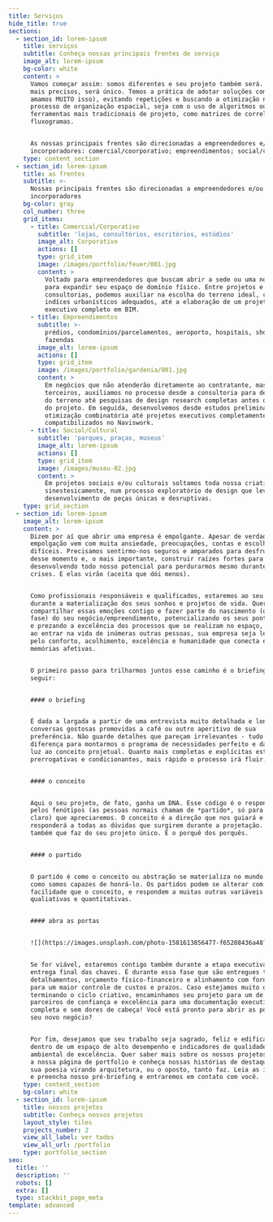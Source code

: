 ```yaml
---
title: Serviços
hide_title: true
sections:
  - section_id: lorem-ipsum
    title: serviços
    subtitle: Conheça nossas principais frentes de serviço
    image_alt: lorem-ipsum
    bg-color: white
    content: >
      Vamos começar assim: somos diferentes e seu projeto também será. Sendo
      mais precisos, será único. Temos a prática de adotar soluções complexas (e
      amamos MUITO isso), evitando repetições e buscando a otimização no
      processo de organização espacial, seja com o uso de algoritmos ou outras
      ferramentas mais tradicionais de projeto, como matrizes de correlação e
      fluxogramas.


      As nossas principais frentes são direcionadas a empreendedores e/ou
      incorporadores: comercial/coorporativo; empreendimentos; social/cultural.
    type: content_section
  - section_id: lorem-ipsum
    title: as frentes
    subtitle: >-
      Nossas principais frentes são direcionadas a empreendedores e/ou
      incorporadores
    bg-color: gray
    col_number: three
    grid_items:
      - title: Comercial/Corporativo
        subtitle: 'lojas, consultórios, escritórios, estúdios'
        image_alt: Corporativo
        actions: []
        type: grid_item
        image: /images/portfolio/feuer/001.jpg
        content: >
          Voltado para empreendedores que buscam abrir a sede ou uma nova filial
          para expandir seu espaço de domínio físico. Entre projetos e
          consultorias, podemos auxiliar na escolha do terreno ideal, com os
          indíces urbanísticos adequados, até a elaboração de um projeto
          executivo completo em BIM.
      - title: Empreendimentos
        subtitle: >-
          prédios, condomínios/parcelamentos, aeroporto, hospitais, shoppings,
          fazendas
        image_alt: lorem-ipsum
        actions: []
        type: grid_item
        image: /images/portfolio/gardenia/001.jpg
        content: >
          Em negócios que não atenderão diretamente ao contratante, mas sim a
          terceiros, auxiliamos no processo desde a consultoria para definição
          do terreno até pesquisas de design research completas antes do início
          do projeto. Em seguida, desenvolvemos desde estudos preliminares com
          otimização combinatória até projetos executivos completamente
          compatibilizados no Naviswork.
      - title: Social/Cultural
        subtitle: 'parques, praças, museus'
        image_alt: lorem-ipsum
        actions: []
        type: grid_item
        image: /images/museu-02.jpg
        content: >
          Em projetos sociais e/ou culturais soltamos toda nossa criatividade
          sinestesicamente, num processo exploratório de design que leve ao
          desenvolvimento de peças únicas e desruptivas.
    type: grid_section
  - section_id: lorem-ipsum
    image_alt: lorem-ipsum
    content: >
      Dizem por aí que abrir uma empresa é empolgante. Apesar de verdadeiro, a
      empolgação vem com muita ansiedade, preocupações, contas e escolhas
      difíceis. Precisamos sentirmo-nos seguros e amparados para desfrutarmos
      desse momento e, o mais importante, construir raízes fortes para crescer,
      desenvolvendo todo nosso potencial para perdurarmos mesmo durante as
      crises. E elas virão (aceita que dói menos).


      Como profissionais responsáveis e qualificados, estaremos ao seu lado
      durante a materialização dos seus sonhos e projetos de vida. Queremos
      compartilhar essas emoções contigo e fazer parte do nascimento (ou nova
      fase) do seu negócio/empreendimento, potencializando os seus pontos fortes
      e prezando a excelência dos processos que se realizam no espaço, para que,
      ao entrar na vida de inúmeras outras pessoas, sua empresa seja lembrada
      pelo conforto, acolhimento, excelência e humanidade que conecta e provoca
      memórias afetivas.


      O primeiro passo para trilharmos juntos esse caminho é o briefing. Veja a
      seguir:


      #### o briefing


      É dada a largada a partir de uma entrevista muito detalhada e longas
      conversas gostosas promovidas a café ou outro aperitivo de sua
      preferência. Não guarde detalhes que pareçam irrelevantes - tudo fará a
      diferença para montarmos o programa de necessidades perfeito e darmos à
      luz ao conceito projetual. Quanto mais completas e explícitas estiverem as
      prerrogativas e condicionantes, mais rápido o processo irá fluir,


      #### o conceito


      Aqui o seu projeto, de fato, ganha um DNA. Esse código é o responsável
      pelos fenótipos (as pessoas normais chamam de *partido*, só para ficar
      claro) que apreciaremos. O conceito é a direção que nos guiará e
      responderá a todas as dúvidas que surgirem durante a projetação. É ele
      também que faz do seu projeto único. É o porquê dos porquês.


      #### o partido


      O partido é como o conceito ou abstração se materializa no mundo físico,
      como somos capazes de honrá-lo. Os partidos podem se alterar com mais
      facilidade que o conceito, e respondem a muitas outras variáveis
      qualiativas e quantitativas.


      #### abra as portas


      ![](https://images.unsplash.com/photo-1581613856477-f65208436a48?ixlib=rb-1.2.1\&ixid=MnwxMjA3fDB8MHxwaG90by1wYWdlfHx8fGVufDB8fHx8\&auto=format\&fit=crop\&w=1952\&q=80)


      Se for viável, estaremos contigo também durante a etapa executiva e a
      entrega final das chaves. É durante essa fase que são entregues todos os
      detalhamentos, orçamento físico-financeiro e alinhamento com fornecedores,
      para um maior controle de custos e prazos. Caso estejamos muito distantes,
      terminando o ciclo criativo, encaminhamos seu projeto para um de nossos
      parceiros de confiança e excelência para uma documentação executiva
      completa e sem dores de cabeça! Você está pronto para abrir as portas do
      seu novo negócio?


      Por fim, desejamos que seu trabalho seja sagrado, feliz e edificante
      dentro de um espaço de alto desempenho e indicadores de qualidade
      ambiental de excelência. Quer saber mais sobre os nossos projetos? Acesse
      a nossa página de portfolio e conheça nossas histórias de destaque. Veja
      sua poesia virando arquitetura, ou o oposto, tanto faz. Leia as instruções
      e preencha nosso pré-briefing e entraremos em contato com você.
    type: content_section
    bg-color: white
  - section_id: lorem-ipsum
    title: nossos projetos
    subtitle: Conheça nossos projetos
    layout_style: tiles
    projects_number: 2
    view_all_label: ver todos
    view_all_url: /portfolio
    type: portfolio_section
seo:
  title: ''
  description: ''
  robots: []
  extra: []
  type: stackbit_page_meta
template: advanced
---
```


